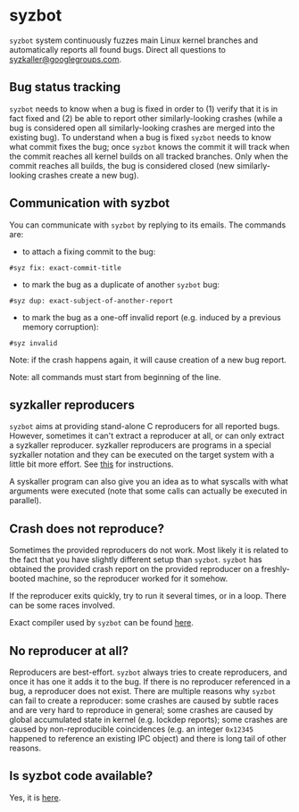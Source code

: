 # syzbot

`syzbot` system continuously fuzzes main Linux kernel branches and automatically
reports all found bugs. Direct all questions to syzkaller@googlegroups.com.

## Bug status tracking

`syzbot` needs to know when a bug is fixed in order to (1) verify that it is
in fact fixed and (2) be able to report other similarly-looking crashes
(while a bug is considered open all similarly-looking crashes are merged into
the existing bug). To understand when a bug is fixed `syzbot` needs to know
what commit fixes the bug; once `syzbot` knows the commit it will track when
the commit reaches all kernel builds on all tracked branches. Only when the
commit reaches all builds, the bug is considered closed (new similarly-looking
crashes create a new bug).

## Communication with syzbot

You can communicate with `syzbot` by replying to its emails.
The commands are:

- to attach a fixing commit to the bug:
```
#syz fix: exact-commit-title
````
- to mark the bug as a duplicate of another `syzbot` bug:
```
#syz dup: exact-subject-of-another-report
```
- to mark the bug as a one-off invalid report (e.g. induced by a previous memory corruption):
```
#syz invalid
```
Note: if the crash happens again, it will cause creation of a new bug report.

Note: all commands must start from beginning of the line.

## syzkaller reproducers

`syzbot` aims at providing stand-alone C reproducers for all reported bugs.
However, sometimes it can't extract a reproducer at all, or can only extract a
syzkaller reproducer. syzkaller reproducers are programs in a special syzkaller
notation and they can be executed on the target system with a little bit more
effort. See [this](https://github.com/google/syzkaller/blob/master/docs/executing_syzkaller_programs.md)
for instructions.

A syskaller program can also give you an idea as to what syscalls with what
arguments were executed (note that some calls can actually be executed in
parallel).

## Crash does not reproduce?

Sometimes the provided reproducers do not work. Most likely it is related to the
fact that you have slightly different setup than `syzbot`. `syzbot` has obtained
the provided crash report on the provided reproducer on a freshly-booted
machine, so the reproducer worked for it somehow.

If the reproducer exits quickly, try to run it several times, or in a loop.
There can be some races involved.

Exact compiler used by `syzbot` can be found [here](https://storage.googleapis.com/syzkaller/gcc-7.tar.gz).

## No reproducer at all?

Reproducers are best-effort. `syzbot` always tries to create reproducers, and
once it has one it adds it to the bug. If there is no reproducer referenced in a
bug, a reproducer does not exist. There are multiple reasons why `syzbot` can
fail to create a reproducer: some crashes are caused by subtle races and are
very hard to reproduce in general; some crashes are caused by global accumulated
state in kernel (e.g. lockdep reports); some crashes are caused by
non-reproducible coincidences (e.g. an integer `0x12345` happened to reference an
existing IPC object) and there is long tail of other reasons.

## Is syzbot code available?

Yes, it is [here](https://github.com/google/syzkaller/tree/master/dashboard/app).
